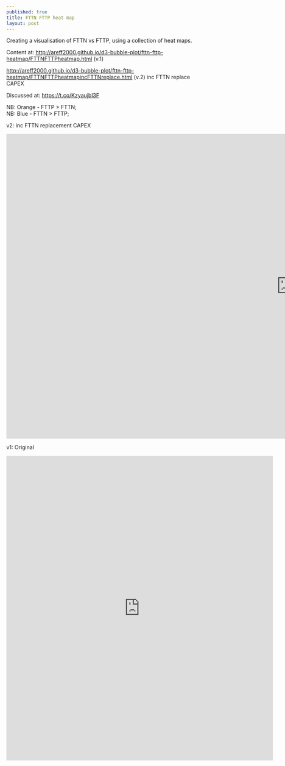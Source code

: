 ```yaml
---
published: true
title: FTTN FTTP heat map
layout: post
---
```

Creating a visualisation of FTTN vs FTTP, using a collection of heat maps.

Content at: <a href="http://areff2000.github.io/d3-bubble-plot/fttn-fttp-heatmap/FTTNFTTPheatmap.html">http://areff2000.github.io/d3-bubble-plot/fttn-fttp-heatmap/FTTNFTTPheatmap.html</a> (v.1)

<a href="http://areff2000.github.io/d3-bubble-plot/fttn-fttp-heatmap/FTTNFTTPheatmapincFTTNreplace.html">http://areff2000.github.io/d3-bubble-plot/fttn-fttp-heatmap/FTTNFTTPheatmapincFTTNreplace.html</a> (v.2) inc FTTN replace CAPEX

Discussed at: <a href="https://t.co/Kzyaujbl3F">https://t.co/Kzyaujbl3F</a>

NB: Orange - FTTP > FTTN;  
NB: Blue - FTTN > FTTP; 

v2: inc FTTN replacement CAPEX
<iframe width="1500" height="800" frameborder="0" scrolling="no" src="http://areff2000.github.io/d3-bubble-plot/fttn-fttp-heatmap/FTTNFTTPheatmapincFTTNreplace.html"></iframe>

v1: Original
<iframe width="700" height="800" frameborder="0" scrolling="no" src="http://areff2000.github.io/d3-bubble-plot/fttn-fttp-heatmap/FTTNFTTPheatmap.html"></iframe>
